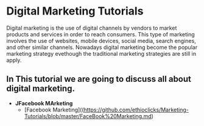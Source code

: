 # Digital Marketing Tutorials
Digital marketing is the use of digital channels by vendors to market products and services in order to reach consumers. This type of marketing involves the use of websites, mobile devices, social media, search engines, and other similar channels. Nowadays digital marketing become the popular marketing strategy evethough the traditional marketing strategies are still in apply.
## In This tutorial we are going to discuss all about digital marketing. 

* **JFacebook MArketing** 
    * [Facebook Marketing]((https://github.com/ethioclicks/Marketing-Tutorials/blob/master/FaceBook%20Marketing.md)
